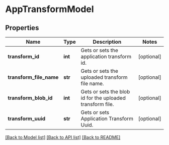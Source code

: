 # AppTransformModel

## Properties
Name | Type | Description | Notes
------------ | ------------- | ------------- | -------------
**transform_id** | **int** | Gets or sets the application transform id. | [optional] 
**transform_file_name** | **str** | Gets or sets the uploaded transform file name. | [optional] 
**transform_blob_id** | **int** | Gets or sets the blob id for the uploaded transform file. | [optional] 
**transform_uuid** | **str** | Gets or sets Application Transform Uuid. | [optional] 

[[Back to Model list]](../README.md#documentation-for-models) [[Back to API list]](../README.md#documentation-for-api-endpoints) [[Back to README]](../README.md)


